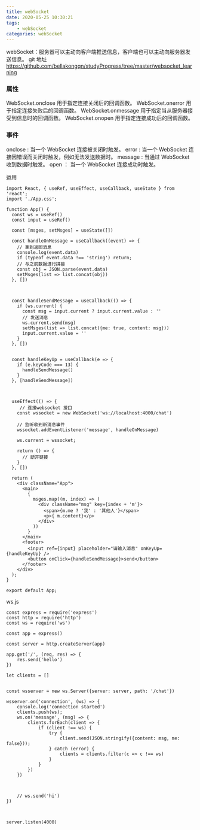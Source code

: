 ```yaml
---
title: webSocket
date: 2020-05-25 10:30:21
tags:
    - webSocket
categories: webSocket
---
```

webSocket：服务器可以主动向客户端推送信息，客户端也可以主动向服务器发送信息。
git 地址 https://github.com/bellakongqn/studyProgress/tree/master/websocket_learning
### 属性
WebSocket.onclose 用于指定连接关闭后的回调函数。
WebSocket.onerror 用于指定连接失败后的回调函数。
WebSocket.onmessage 用于指定当从服务器接受到信息时的回调函数。
WebSocket.onopen 用于指定连接成功后的回调函数。
### 事件
onclose : 当一个 WebSocket 连接被关闭时触发。
error : 当一个 WebSocket 连接因错误而关闭时触发，例如无法发送数据时。
message : 当通过 WebSocket 收到数据时触发。
open ： 当一个 WebSocket 连接成功时触发。
<!-- more -->

运用
```
import React, { useRef, useEffect, useCallback, useState } from 'react';
import './App.css';

function App() {
  const ws = useRef()
  const input = useRef()

  const [msges, setMsges] = useState([])

  const handleOnMessage = useCallback((event) => {
    // 拿到返回消息
    console.log(event.data)
    if (typeof event.data !== 'string') return;
    // 与之前数据进行拼接
    const obj = JSON.parse(event.data)
    setMsges(list => list.concat(obj))
  }, [])



  const handleSendMessage = useCallback(() => {
    if (ws.current) {
      const msg = input.current ? input.current.value : ''
      // 发送消息
      ws.current.send(msg)
      setMsges(list => list.concat({me: true, content: msg}))
      input.current.value = ''
    }
  }, [])


  const handleKeyUp = useCallback(e => {
    if (e.keyCode === 13) {
      handleSendMessage()
    }
  }, [handleSendMessage])



  useEffect(() => {
     // 连接websocket 接口
    const wssocket = new WebSocket('ws://localhost:4000/chat')

    // 监听收到新消息事件 
    wssocket.addEventListener('message', handleOnMessage)

    ws.current = wssocket;

    return () => {
      // 断开链接
    }
  }, [])

  return (
    <div className="App">
      <main>
        {
          msges.map((m, index) => (
            <div className="msg" key={index + 'm'}>
              <span>{m.me ? '我' : '其他人'}</span>
              <p>{ m.content}</p>
            </div>
          ))
        }
      </main>
      <footer>
        <input ref={input} placeholder="请输入消息" onKeyUp={handleKeyUp} />
        <button onClick={handleSendMessage}>send</button>
      </footer>
    </div>
  );
}

export default App;

```
ws.js
```
const express = require('express')
const http = require('http')
const ws = require('ws')

const app = express()

const server = http.createServer(app)

app.get('/', (req, res) => {
    res.send('hello')
})

let clients = []


const wsserver = new ws.Server({server: server, path: '/chat'})

wsserver.on('connection', (ws) => {
    console.log('connection started')
    clients.push(ws);
    ws.on('message', (msg) => {
        clients.forEach(client => {
            if (client !== ws) {
                try {
                    client.send(JSON.stringify({content: msg, me: false}));
                } catch (error) {
                    clients = clients.filter(c => c !== ws)
                }
            }
        })
    })

    

    // ws.send('hi')
})



server.listen(4000)
```
